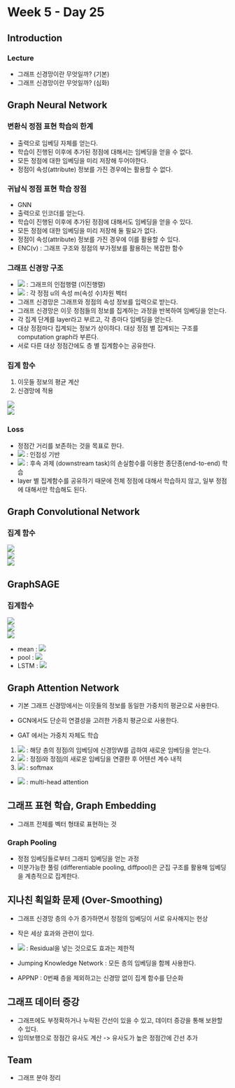 # Week 5 - Day 25

## Introduction
### Lecture
- 그래프 신경망이란 무엇일까? (기본)
- 그래프 신경망이란 무엇일까? (심화)


## Graph Neural Network
### 변환식 정점 표현 학습의 한계
- 출력으로 임베딩 자체를 얻는다.
- 학습이 진행된 이후에 추가된 정점에 대해서는 임베딩을 얻을 수 없다.
- 모든 정점에 대한 임베딩을 미리 저장해 두어야한다.
- 정점이 속성(attribute) 정보를 가진 경우에는 활용할 수 없다.

### 귀납식 정점 표현 학습 장점
- GNN
- 출력으로 인코더를 얻는다.
- 학습이 진행된 이후에 추가된 정점에 대해서도 임베딩을 얻을 수 있다.
- 모든 정점에 대한 임베딩을 미리 저장해 둘 필요가 없다.
- 정점이 속성(attribute) 정보를 가진 경우에 이를 활용할 수 있다.
- ENC(v) : 그래프 구조와 정점의 부가정보를 활용하는 복잡한 함수

### 그래프 신경망 구조 
- <img src="https://render.githubusercontent.com/render/math?math=A"> : 그래프의 인접행렬 (이진행렬)
- <img src="https://render.githubusercontent.com/render/math?math=X_u"> : 각 정점 u의 속성 m(속성 수)차원 벡터
- 그래프 신경망은 그래프와 정점의 속성 정보를 입력으로 받는다. 
- 그래프 신경망은 이웃 정점들의 정보를 집계하는 과정을 반복하여 임베딩을 얻는다.
- 각 집계 단계를 layer라고 부르고, 각 층마다 임베딩을 얻는다.
- 대상 정점마다 집계되는 정보가 상이하다. 대상 정점 별 집계되는 구조를 computation graph라 부른다.
- 서로 다른 대상 정점간에도 층 별 집계함수는 공유한다.

### 집계 함수
1. 이웃들 정보의 평균 계산
1. 신경망에 적용

<img src="https://render.githubusercontent.com/render/math?math=h^0_v=x_v"><br>
<img src="https://render.githubusercontent.com/render/math?math=h^k_v=\sigma\left(W_k\sum_{u\in N(v)}\frac{h^{k-1}_u}{|N(v)|}%2BB_kh^{k-1}_v\right),\forall k>0"><br>

### Loss
- 정점간 거리를 보존하는 것을 목표로 한다.  
- <img src="https://render.githubusercontent.com/render/math?math=L=\sum_{(u,v)\in V\times V}||z^T_u z_v-A_{u,v}||^2"> : 인접성 기반 
- <img src="https://render.githubusercontent.com/render/math?math=L=\sum_{v\in V}y_v\log(\sigma(z^T_v\theta))+(1-y_v)\log(1-\sigma(z^T_v\theta))"> : 후속 과제 (downstream task)의 손실함수를 이용한 종단종(end-to-end) 학습
- layer 별 집계함수를 공유하기 때문에 전체 정점에 대해서 학습하지 않고, 일부 정점에 대해서만 학습해도 된다.  


## Graph Convolutional Network 
### 집계 함수
<img src="https://render.githubusercontent.com/render/math?math=h^0_v=x_v"><br>
<img src="https://render.githubusercontent.com/render/math?math=h^k_v=\sigma\left(W_k\sum_{u\in N(v)\cup v}\frac{h^{k-1}_u}{\sqrt{|N(u)||N(v)|}}\right),\forall k\in\left\{1,\dots,K\right\}"><br>
<img src="https://render.githubusercontent.com/render/math?math=z_v=h^K_v"><br>

## GraphSAGE
### 집계함수
<img src="https://render.githubusercontent.com/render/math?math=h^0_v=x_v"><br>
<img src="https://render.githubusercontent.com/render/math?math=h^k_v=\sigma\left([W_k\cdot AGG(\left\{h^{k-1}_u,\forall u\in N(v)\right\}), B_kh^{k-1}_v]\right)"><br>
<img src="https://render.githubusercontent.com/render/math?math=z_v=h^K_v"><br>

- mean : <img src="https://render.githubusercontent.com/render/math?math=AGG=\sum_{u\in N(v)}\frac{h^{k-1}_u}{|N(v)|}">
- pool : <img src="https://render.githubusercontent.com/render/math?math=AGG=\gamma (\left\{Qh^{k-1}_u,\forall u\in N(v)\right\})">
- LSTM : <img src="https://render.githubusercontent.com/render/math?math=AGG=LSTM([h^{k-1}_u,\forall u\in \pi(N(v))])">


## Graph Attention Network
- 기본 그래프 신경망에서는 이웃들의 정보를 동일한 가중치의 평균으로 사용한다.
- GCN에서도 단순히 연결성을 고려한 가중치 평균으로 사용한다.

- GAT 에서는 가중치 자체도 학습
1. <img src="https://render.githubusercontent.com/render/math?math=\tilde h_i=h_iW"> : 해당 층의 정점i의 임베딩에 신경망W를 곱하여 새로운 임베딩을 얻는다.
1. <img src="https://render.githubusercontent.com/render/math?math=e_{ij}=a^T[concat(\tilde h_i,\tilde h_j)]"> : 정점i와 정점j의 새로운 임베딩을 연결한 후 어텐션 계수 내적 
1. <img src="https://render.githubusercontent.com/render/math?math=\alpha_{ij}=softmax_j(e_{ij})=\frac{\exp(e_{ij})}{\sum_{k\in N_i}\exp(e_{ik})}"> : softmax
- <img src="https://render.githubusercontent.com/render/math?math=h^\prime_i=concat_{1\leq k\leq K}\sigma(\sum_{j\in N_i}\alpha^k_{ij}h_jW_k)"> : multi-head attention


## 그래프 표현 학습, Graph Embedding
- 그래프 전체를 벡터 형태로 표현하는 것

### Graph Pooling
- 정점 임베딩들로부터 그래피 임베딩을 얻는 과정
- 미분가능한 풀링 (differentiable pooling, diffpool)은 군집 구조를 활용해 임베딩을 계층적으로 집계한다.


## 지나친 획일화 문제 (Over-Smoothing)
- 그래프 신경망 층의 수가 증가하면서 정점의 임베딩이 서로 유사해지는 현상
- 작은 세상 효과와 관련이 있다.
- <img src="https://render.githubusercontent.com/render/math?math=h^{(l%2B1)}_u=h^{(l%2B1)}_u%2Bh^{(l)}_u"> : Residual을 넣는 것으로도 효과는 제한적

- Jumping Knowledge Network : 모든 층의 임베딩을 함께 사용한다.
- APPNP : 0번째 층을 제외하고는 신경망 없이 집계 함수를 단순화

## 그래프 데이터 증강
- 그래프에도 부정확하거나 누락된 간선이 있을 수 있고, 데이터 증강을 통해 보완할 수 있다.
- 임의보행으로 정점간 유사도 계산 -> 유사도가 높은 정점간에 간선 추가


## Team
- 그래프 분야 정리

